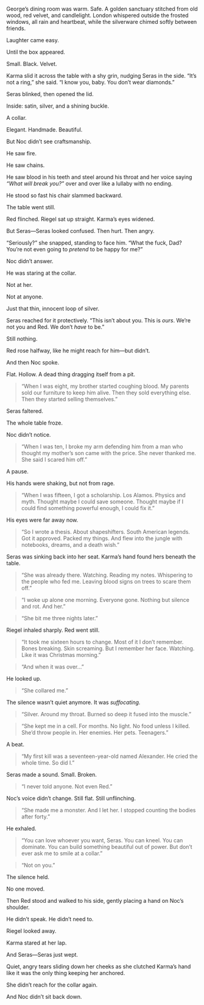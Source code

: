 George’s dining room was warm. Safe. A golden sanctuary stitched from old wood, red velvet, and candlelight. London whispered outside the frosted windows, all rain and heartbeat, while the silverware chimed softly between friends.

Laughter came easy.

Until the box appeared.

Small. Black. Velvet.

Karma slid it across the table with a shy grin, nudging Seras in the side. “It’s not a ring,” she said. “I know you, baby. You don’t wear diamonds.”

Seras blinked, then opened the lid.

Inside: satin, silver, and a shining buckle.

A collar.

Elegant. Handmade. Beautiful.

But Noc didn’t see craftsmanship.

He saw fire.

He saw chains.

He saw blood in his teeth and steel around his throat and her voice saying _“What will break you?”_ over and over like a lullaby with no ending.

He stood so fast his chair slammed backward.

The table went still.

Red flinched. Riegel sat up straight. Karma’s eyes widened.

But Seras—Seras looked confused. Then hurt. Then angry.

“Seriously?” she snapped, standing to face him. “What the fuck, Dad? You’re not even going to _pretend_ to be happy for me?”

Noc didn’t answer.

He was staring at the collar.

Not at her.

Not at anyone.

Just that thin, innocent loop of silver.

Seras reached for it protectively. “This isn’t about you. This is _ours_. We’re not you and Red. We don’t _have_ to be.”

Still nothing.

Red rose halfway, like he might reach for him—but didn’t.

And then Noc spoke.

Flat. Hollow. A dead thing dragging itself from a pit.

> “When I was eight, my brother started coughing blood. My parents sold our furniture to keep him alive. Then they sold everything else. Then they started selling themselves.”

Seras faltered.

The whole table froze.

Noc didn’t notice.

> “When I was ten, I broke my arm defending him from a man who thought my mother’s son came with the price. She never thanked me. She said I scared him off.”

A pause.

His hands were shaking, but not from rage.

> “When I was fifteen, I got a scholarship. Los Alamos. Physics and myth. Thought maybe I could save someone. Thought maybe if I could find something powerful enough, I could fix it.”

His eyes were far away now.

> “So I wrote a thesis. About shapeshifters. South American legends. Got it approved. Packed my things. And flew into the jungle with notebooks, dreams, and a death wish.”

Seras was sinking back into her seat. Karma’s hand found hers beneath the table.

> “She was already there. Watching. Reading my notes. Whispering to the people who fed me. Leaving blood signs on trees to scare them off.”

> “I woke up alone one morning. Everyone gone. Nothing but silence and rot. And her.”

> “She bit me three nights later.”

Riegel inhaled sharply. Red went still.

> “It took me sixteen hours to change. Most of it I don’t remember. Bones breaking. Skin screaming. But I remember her face. Watching. Like it was Christmas morning.”

> “And when it was over…”

He looked up.

> “She collared me.”

The silence wasn’t quiet anymore. It was _suffocating._

> “Silver. Around my throat. Burned so deep it fused into the muscle.”

> “She kept me in a cell. For months. No light. No food unless I killed. She’d throw people in. Her enemies. Her pets. Teenagers.”

A beat.

> “My first kill was a seventeen-year-old named Alexander. He cried the whole time. So did I.”

Seras made a sound. Small. Broken.

> “I never told anyone. Not even Red.”

Noc’s voice didn’t change. Still flat. Still unflinching.

> “She made me a monster. And I let her. I stopped counting the bodies after forty.”

He exhaled.

> “You can love whoever you want, Seras. You can kneel. You can dominate. You can build something beautiful out of power. But don’t ever ask me to smile at a collar.”

> “Not on you.”

The silence held.

No one moved.

Then Red stood and walked to his side, gently placing a hand on Noc’s shoulder.

He didn’t speak. He didn’t need to.

Riegel looked away.

Karma stared at her lap.

And Seras—Seras just wept.

Quiet, angry tears sliding down her cheeks as she clutched Karma’s hand like it was the only thing keeping her anchored.

She didn’t reach for the collar again.

And Noc didn’t sit back down.